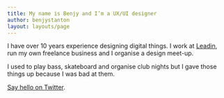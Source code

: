 ```yaml
---
title: My name is Benjy and I’m a UX/UI designer
author: benjystanton
layout: layouts/page
---
```

I have over 10 years experience designing digital things. I work at [Leadin][1], run my own freelance business and I organise a design meet-up.

I used to play bass, skateboard and organise club nights but I gave those things up because I was bad at them.

[Say hello on Twitter][3].

 [1]: http://leadin.fi/
 [3]: https://www.twitter.com/benjystanton